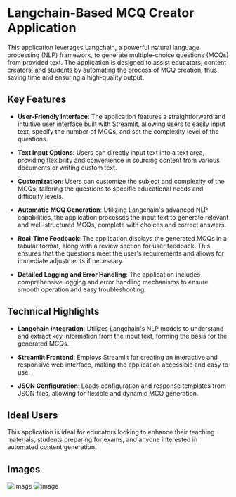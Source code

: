 # Langchain-Based MCQ Creator Application

This application leverages Langchain, a powerful natural language processing (NLP) framework, to generate multiple-choice questions (MCQs) from provided text. The application is designed to assist educators, content creators, and students by automating the process of MCQ creation, thus saving time and ensuring a high-quality output.

## Key Features

- **User-Friendly Interface**: The application features a straightforward and intuitive user interface built with Streamlit, allowing users to easily input text, specify the number of MCQs, and set the complexity level of the questions.

- **Text Input Options**: Users can directly input text into a text area, providing flexibility and convenience in sourcing content from various documents or writing custom text.

- **Customization**: Users can customize the subject and complexity of the MCQs, tailoring the questions to specific educational needs and difficulty levels.

- **Automatic MCQ Generation**: Utilizing Langchain's advanced NLP capabilities, the application processes the input text to generate relevant and well-structured MCQs, complete with choices and correct answers.

- **Real-Time Feedback**: The application displays the generated MCQs in a tabular format, along with a review section for user feedback. This ensures that the questions meet the user's requirements and allows for immediate adjustments if necessary.

- **Detailed Logging and Error Handling**: The application includes comprehensive logging and error handling mechanisms to ensure smooth operation and easy troubleshooting.

## Technical Highlights

- **Langchain Integration**: Utilizes Langchain's NLP models to understand and extract key information from the input text, forming the basis for the generated MCQs.

- **Streamlit Frontend**: Employs Streamlit for creating an interactive and responsive web interface, making the application accessible and easy to use.

- **JSON Configuration**: Loads configuration and response templates from JSON files, allowing for flexible and dynamic MCQ generation.

## Ideal Users

This application is ideal for educators looking to enhance their teaching materials, students preparing for exams, and anyone interested in automated content generation.


## Images
![image](https://github.com/andavarapulikith/mcqgen/assets/108012282/cdf8c8bf-b3be-4942-8a52-7759c2ab6d8d)
![image](https://github.com/andavarapulikith/mcqgen/assets/108012282/4b7754de-bc39-44b9-b054-a4a553ca4aed)


